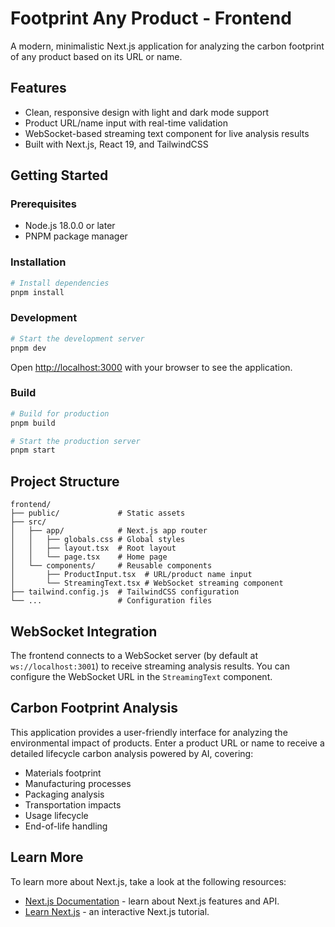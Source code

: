 # Footprint Any Product - Frontend

A modern, minimalistic Next.js application for analyzing the carbon footprint of any product based on its URL or name.

## Features

- Clean, responsive design with light and dark mode support
- Product URL/name input with real-time validation
- WebSocket-based streaming text component for live analysis results
- Built with Next.js, React 19, and TailwindCSS

## Getting Started

### Prerequisites

- Node.js 18.0.0 or later
- PNPM package manager

### Installation

```bash
# Install dependencies
pnpm install
```

### Development

```bash
# Start the development server
pnpm dev
```

Open [http://localhost:3000](http://localhost:3000) with your browser to see the application.

### Build

```bash
# Build for production
pnpm build

# Start the production server
pnpm start
```

## Project Structure

```
frontend/
├── public/             # Static assets
├── src/
│   ├── app/            # Next.js app router
│   │   ├── globals.css # Global styles
│   │   ├── layout.tsx  # Root layout
│   │   └── page.tsx    # Home page
│   └── components/     # Reusable components
│       ├── ProductInput.tsx  # URL/product name input
│       └── StreamingText.tsx # WebSocket streaming component
├── tailwind.config.js  # TailwindCSS configuration
└── ...                 # Configuration files
```

## WebSocket Integration

The frontend connects to a WebSocket server (by default at `ws://localhost:3001`) to receive streaming analysis results. You can configure the WebSocket URL in the `StreamingText` component.

## Carbon Footprint Analysis

This application provides a user-friendly interface for analyzing the environmental impact of products. Enter a product URL or name to receive a detailed lifecycle carbon analysis powered by AI, covering:

- Materials footprint
- Manufacturing processes
- Packaging analysis
- Transportation impacts
- Usage lifecycle
- End-of-life handling

## Learn More

To learn more about Next.js, take a look at the following resources:

- [Next.js Documentation](https://nextjs.org/docs) - learn about Next.js features and API.
- [Learn Next.js](https://nextjs.org/learn) - an interactive Next.js tutorial.
